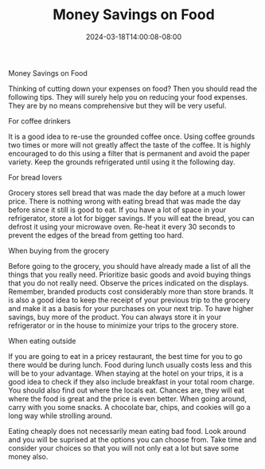 ﻿---
title: "Money Savings on Food"
date: 2024-03-18T14:00:08-08:00
description: "Family Budget Tips for Web Success"
featured_image: "/images/Family Budget.jpg"
tags: ["Family Budget"]
---

Money Savings on Food


Thinking of cutting down your expenses on food? Then you should read the following tips. They will surely help you on reducing your food expenses. They are by no means comprehensive but they will be very useful. 

For coffee drinkers

It is a good idea to re-use the grounded coffee once. Using coffee grounds two times or more will not greatly affect the taste of the coffee. It is highly encouraged to do this using a filter that is permanent and avoid the paper variety. Keep the grounds refrigerated until using it the following day. 

For bread lovers

Grocery stores sell bread that was made the day before at a much lower price. There is nothing wrong with eating bread that was made the day before since it still is good to eat. If you have a lot of space in your refrigerator, store a lot for bigger savings. If you will eat the bread, you can defrost it using your microwave oven. Re-heat it every 30 seconds to prevent the edges of the bread from getting too hard.    

When buying from the grocery

Before going to the grocery, you should have already made a list of all the things that you really need. Prioritize basic goods and avoid buying things that you do not really need. Observe the prices indicated on the displays. Remember, branded products cost considerably more than store brands. It is also a good idea to keep the receipt of your previous trip to the grocery and make it as a basis for your purchases on your next trip. To have higher savings, buy more of the product. You can always store it in your refrigerator or in the house to minimize your trips to the grocery store.

When eating outside

If you are going to eat in a pricey restaurant, the best time for you to go there would be during lunch. Food during lunch usually costs less and this will be to your advantage. When staying at the hotel on your trips, it is a good idea to check if they also include breakfast in your total room charge. You should also find out where the locals eat. Chances are, they will eat where the food is great and the price is even better. When going around, carry with you some snacks. A chocolate bar, chips, and cookies will go a long way while strolling around. 

Eating cheaply does not necessarily mean eating bad food. Look around and you will be suprised at the options you can choose from. Take time and consider your choices so that you will not only eat a lot but save some money also.      	 
